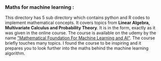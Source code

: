 ### Maths for machine learning :
This directory has 5 sub directory which contains python and R codes to implement mathematical concepts. It covers topics from **Linear Algebra, Multivariate Calculus and Probability Theory**. It is in the form, exactly as it was given in the online course. The course is available on the udemy by the name ["Mathematical Foundation For Machine Learning and AI"](https://www.udemy.com/course/mathematical-foundation-for-machine-learning-and-ai/). The course briefly touches many topics. I found the course to be inspiring and it prepares you to look further into the maths behind the machine learning algorithm.